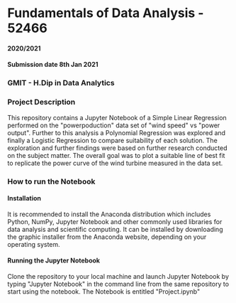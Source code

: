 # Fundamentals of Data Analysis - 52466
#### 2020/2021
#### Submission date 8th Jan 2021

### GMIT - H.Dip in Data Analytics

### Project Description
This repository contains a Jupyter Notebook of a Simple Linear Regression performed on the "powerpoduction" data set of "wind speed" vs "power output". Further to this analysis a Polynomial Regression was explored and finally a Logistic Regression to compare suitability of each solution. The exploration and further findings were based on further research conducted on the subject matter. The overall goal was to plot a suitable line of best fit to replicate the power curve of the wind turbine measured in the data set.

### How to run the Notebook
#### Installation
It is recommended to install the Anaconda distribution which includes Python, NumPy, Jupyter Notebook and other commonly used libraries for data analysis and scientific computing. It can be installed by downloading the graphic installer from the Anaconda website, depending on your operating system.

#### Running the Jupyter Notebook
Clone the repository to your local machine and launch Jupyter Notebook by typing "Jupyter Notebook" in the command line from the same repository to start using the notebook. The Notebook is entitled "Project.ipynb"
